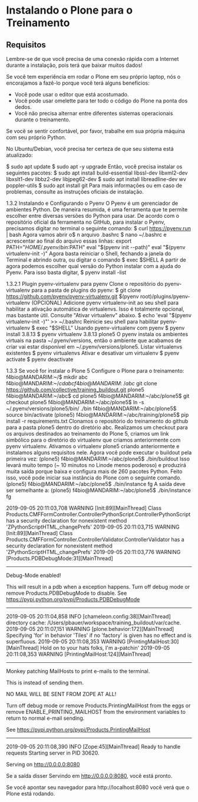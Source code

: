 # Instalando o Plone para o Treinamento
## Requisitos

Lembre-se de que você precisa de uma conexão rápida com a Internet durante a instalação, pois terá que baixar muitos dados!

Se você tem experiência em rodar o Plone em seu próprio laptop, nós o encorajamos a fazê-lo porque você terá alguns benefícios:

- Você pode usar o editor que está acostumado. 
- Você pode usar omelette para ter todo o código do Plone na ponta dos dedos. 
- Você não precisa alternar entre diferentes sistemas operacionais durante o treinamento.

Se você se sentir confortável, por favor, trabalhe em sua própria máquina com seu próprio Python.

No Ubuntu/Debian, você precisa ter certeza de que seu sistema está atualizado:

$ sudo apt update
$ sudo apt -y upgrade
Então, você precisa instalar os seguintes pacotes:
$ sudo apt install build-essential libssl-dev libxml2-dev libxslt1-dev libbz2-dev libjpeg62-dev
$ sudo apt install libreadline-dev wv poppler-utils
$ sudo apt install git
Para mais informações ou em caso de problemas, consulte as instruções oficiais de instalação.

1.3.2 Instalando e Configurando o Pyenv
O Pyenv é um gerenciador de ambientes Python.
De maneira resumida, é uma ferramenta que te permite escolher entre diversas versões do Python para usar.
De acordo com o repositório oficial da ferramenta no GitHub, para instalar o Pyenv, precisamos digitar no terminal o seguinte comando:
$ curl https://pyenv.run | bash
Agora vamos abrir o$ n arquivo .bashrc
$ nano ~/.bashrc
e acrescentar ao final do arquivo essas linhas:
export PATH="$HOME/.pyenv/bin:$PATH"
eval "$(pyenv init --path)"
eval "$(pyenv virtualenv-init -)"
Agora basta reiniciar o Shell, fechando a janela do Terminal e abrindo outra, ou digitar o comando
$ exec $SHELL
A partir de agora podemos escolher qual versão do Python instalar com a ajuda do Pyenv. Para isso basta digitar,
$ pyenv install -list

1.3.2.1 Plugin pyenv-virtualenv para pyenv
Clone o repositório do pyenv-virtualenv para a pasta de plugins do pyenv:
$ git clone https://github.com/pyenv/pyenv-virtualenv.git $(pyenv root)/plugins/pyenv-virtualenv
(OPCIONAL) Adicione pyenv virtualenv-init ao seu shell para habilitar a ativação automática de virtualenvs. Isso é totalmente opcional, mas bastante útil. Consulte "Ativar virtualenv" abaixo.
$ echo 'eval "$(pyenv virtualenv-init -)"' >> ~/.bashrc
Reinicie seu shell para habilitar pyenv-virtualenv
$ exec "$SHELL"
Usando pyenv-virtualenv com pyenv
$ pyenv install 3.8.13
$ pyenv virtualenv 3.8.13 plone5
O pyenv instala os ambientes virtuais na pasta ~/.pyenv/versions, então o ambiente que acabamos de criar vai estar disponível em ~/.pyenv/versions/plone5.
Listar virtualenvs existentes
$ pyenv virtualenvs
Ativar e desativar um virtualenv
$ pyenv activate <name>
$ pyenv deactivate

1.3.3 Se você for instalar o Plone 5
Configure o Plone para o treinamento:
f4bio@MANDARIM:~/$ mkdir abc
f4bio@MANDARIM:~/$cd abc
f4bio@MANDARIM:~/abc$ git clone https://github.com/collective/training_buildout.git plone5
f4bio@MANDARIM:~/abc$ cd plone5
f4bio@MANDARIM:~/abc/plone5$ git checkout plone5
f4bio@MANDARIM:~/abc/plone5$ ln -s ~/.pyenv/versions/plone5/bin/ ./bin
f4bio@MANDARIM:~/abc/plone5$ source bin/activate
(plone5) f4bio@MANDARIM:~/abc/training/plone5$ pip install -r requirements.txt
Clonamos o repositório do treinamento do github para a pasta plone5 dentro do diretório abc. Realizamos um checkout para os arquivos destinados ao treinamento do Plone 5, criamos um link simbólico para o diretório do virtualenv que criamos anteriormente com pyenv virtualenv. Ativamos o virtualenv plone5 criando anteriormente  e instalamos alguns requisitos nele. 
Agora você pode executar o buildout pela primeira vez:
(plone5) f4bio@MANDARIM:~/abc/plone5$ ./bin/buildout
Isso levará muito tempo (~ 10 minutos no Linode menos poderoso) e produzirá muita saída porque baixa e configura mais de 260 pacotes Python. 
Feito isso, você pode iniciar sua instância do Plone com o seguinte comando.
(plone5) f4bio@MANDARIM:~/abc/plone5$ ./bin/instance fg
A saída deve ser semelhante a:
(plone5) f4bio@MANDARIM:~/abc/plone5$ ./bin/instance fg
 
2019-09-05 20:11:03,708 WARNING [Init:89][MainThread] Class Products.CMFFormController.ControllerPythonScript.ControllerPythonScript has a security declaration for nonexistent method 'ZPythonScriptHTML_changePrefs'
2019-09-05 20:11:03,715 WARNING [Init:89][MainThread] Class Products.CMFFormController.ControllerValidator.ControllerValidator has a security declaration for nonexistent method 'ZPythonScriptHTML_changePrefs'
2019-09-05 20:11:03,776 WARNING [Products.PDBDebugMode:31][MainThread]
 
******************************************************************************
 
Debug-Mode enabled!
 
This will result in a pdb when a exception happens.
Turn off debug mode or remove Products.PDBDebugMode to disable.
See https://pypi.python.org/pypi/Products.PDBDebugMode
 
******************************************************************************
 
2019-09-05 20:11:04,858 INFO    [chameleon.config:38][MainThread] directory cache: /Users/pbauer/workspace/training_buildout/var/cache.
2019-09-05 20:11:07,151 WARNING [plone.behavior:172][MainThread] Specifying 'for' in behavior 'Tiles' if no 'factory' is given has no effect and is superfluous.
2019-09-05 20:11:08,353 WARNING [PrintingMailHost:30][MainThread] Hold on to your hats folks, I'm a-patchin'
2019-09-05 20:11:08,353 WARNING [PrintingMailHost:124][MainThread]
 
******************************************************************************
 
Monkey patching MailHosts to print e-mails to the terminal.
 
This is instead of sending them.
 
NO MAIL WILL BE SENT FROM ZOPE AT ALL!
 
Turn off debug mode or remove Products.PrintingMailHost from the eggs
or remove ENABLE_PRINTING_MAILHOST from the environment variables to
return to normal e-mail sending.
 
See https://pypi.python.org/pypi/Products.PrintingMailHost
 
******************************************************************************
 
2019-09-05 20:11:08,390 INFO    [Zope:45][MainThread] Ready to handle requests
Starting server in PID 30620.
 
Serving on http://0.0.0.0:8080

Se a saída disser Servindo em http://0.0.0.0:8080, você está pronto.

Se você apontar seu navegador para http://localhost:8080 você verá que o Plone está rodando.
